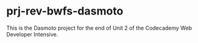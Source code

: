# prj-rev-bwfs-dasmoto

This is the Dasmoto project for the end of Unit 2 of the Codecademy Web Developer Intensive. 

